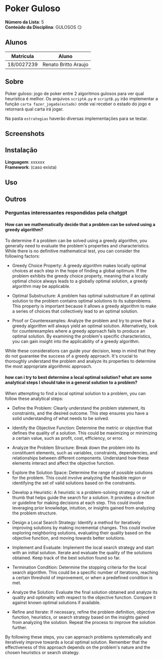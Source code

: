 # Poker Guloso

**Número da Lista**: 5<br>
**Conteúdo da Disciplina**: GULOSOS 😏<br>

## Alunos
| Matrícula  | Aluno                |
| ---------- | -------------------- |
| 18/0027239 | Renato Britto Araujo |

## Sobre 
<!-- Descreva os objetivos do seu projeto e como ele 
funciona.  -->

Poker guloso: jogo de poker entre 2 algoritmos gulosos para ver qual heurística é melhor.
Os arquivos `scriptA.py` e `scriptB.py` irão implementar a função `carta fazer_jogada(estado)` 
onde vai receber o estado do jogo e retornará qual carta irá jogar.

Na pasta `estrategias` haverão diversas implementações para se testar.

<!-- O objetivo é investigar as condições que tornam ou não um problema em guloso. Vamos comparar diferentes modelos de problemas e analisar onde que uma solução gulosa pode se encaixar ou não, e qual ela é.

Uma ideia lúdica para fazer isso será montar uma simulação de guerra estilo pedra papel e tesoura, onde existe "nosso exército" e o "exército deles". O exército deles usará (atacará usando) "armas" contra nós, e nós precisamos retornar (contratacar) cada ataque inimigo utilizando as "armas" que possuímos. Cada arma destroi um conjunto de outras armas:

| Arma                   | Contrataca                                |
| ---------------------- | ----------------------------------------- |
| Lança míssel terrestre | Tanque, Antiaéreo, Destruidor, Couraçador |
| Lança míssel aéreo     | Helicóptero, Caça                         |
| Soldado                | Soldado, Antiaéreo                        |
| Tanque                 | Soldado, Tanque, Antiaéreo                |
| Antiaéreo              | Caça, Bombardeiro, Helicóptero            |
| Caça                   | Caça, Bombardeiro                         |
| Bombardeiro            | Tanque, Destruidor, Couraçador            |
| Helicóptero            | Soldado, Tanque                           |
| Destruidor             | Submarino                                 |
| Submarino              | Destruidor, Jato                          |
| Couraçador             | Destruidor                                |

Note que o número de grupos e contrataques são arbitrários e podem ser alterados, mas o exemplo acima serve como um modelo finito pro problema a ser resolvido. Será implementado assim.

### Conjecturas sobre o modelo


#### Sobre a condição de derrota (a ser evitada)

A derrota é causada por não contratacar alguma ameaça por um período de tempo T. Por exemplo, se o inimigo usa um jato, mas não é contratacado em T rodadas, isso caracteriza uma derrota. A rodada x pode ser definida temporalmente por Tx.

Uma implicação dessa restrição é que o **custo de não contratacar alguma arma inimiga na jogada Tx é sempre constante** - não importa qual arma ou arma de contrataque envolvida.

Quanto maior o tempo que a derrota pode ser prolongada, melhor. Queremos minimizar o tempo de derrota.

#### Sobre a decisão de qual arma utilizar em dado momento.

Note que, se estamos em um jogo de pedra, papel e tesoura, a escolha de qual ataque utilizar (supondo que você saiba o que seu inimigo jogou) é trivial. Por exemplo, pedra é sempre a jogada ideal se seu inimigo jogou tesoura.

Essa condição permite que, se você estivesse jogando mil jogos de pedra, papel e tesoura simultaneamente e possuisse um número limitado de pedras, papeis ou tesouras a se jogar, para maximizar o número de vitórias é necessário jogar o contrataque dos seus inimigos um por um, sendo o número de derrotas que você terá é exatamente igual a todas as jogadas que você não consegue responder do seu adversário. Ou seja: uma solução gulosa.

Essa condição cria um cenário similar ao **interval partitioning**, porque neste você pode aplicar uma **soluçao gulosa** que evitará de calcular o espaço de possibilidade e sempre retornará o resultado ótimo a partir de uma simples regra de escolha e alocação.

Portanto, para poder implementar uma solução gulosa, precisaremos encontrar uma forma de fazer a decisão ideal de qual arma usar ser sempre a mesma para cada cenário. Outra forma de dizer isso seria: sempre precisa existir uma única escolha correta dentro do cenário. Note como isso de assemelha ao problema do **coin change**, onde a decisão de qual moeda escolher é sempre a maior moeda possível dentro do valor que deve ser pago, dado que cada denominação de moeda maior que outra é sempre >= duas vezes o valor da moeda menor.    

Se cada arma só for contrataque efetivo para uma outra arma, a escolha correta continua sendo difusa. O que vale mais a pena sacrificar no xadrez: um bispo ou 3 peões? Depende, né? Precisamos modelar a solução de forma que ela nunca "depende" de nada exceto o cenário. Ou seja, a decisão ideal é uma função determinística f(x,y,z...).

Tendo isso em mente, vamos fazer algumas definições:

- N: int - número de tipos de armas.
- Vetor X: int[X1,X2,...,XN] - número de armas que possuo de cada tipo.
- Vetor Y: int[Y1,Y2,...YN] - onde Yi representa o número de armas que eu possuo que podem atacar o tipo i de arma.
- Vetor E: int[E1,E2,...,EN] - número de armas de cada tipo que o inimigo usou (contrataques necessários).

Suponha N=4. Se meu inimigo joga ataque 3 e eu posso contratacar com arma 1 ou 2, qual escolha eu faço? Note que isso representa E=[0,0,1,0].

Caso 1:
- X=[2,1,0,0]
- Se arma 1 destroi 3 e 4.
- Se arma 2 destroi 3.
- Y=[0,0,3,2]
- Eu escolho a arma que causaria o maior valor mínimo no vetor Y. Ou seja, se uso 1 e Y vira [0,0,2,1] mas se eu uso 2, o Y vira [0,0,2,2], eu escolho 2, porque causa a menor queda de valores do vetor Y.

Caso 2:
- X=[2,1,0,0]
- Se arma 1 destroi 3 e 4.
- Se arma 2 destroi 3 e 1.
- Y=[1,0,3,2]
- Eu escolho a arma que causaria o maior valor mínimo no vetor Y. Ou seja, se uso 1 e Y vira [1,0,1,0] mas se eu uso 2, o Y vira [0,0,1,1], eu escolho o 2 porque o primeiro elemento do vetor é menor que qualquer elemento do vetor no caso de usar o 1 - a chance de derrota se torna maior por possuir menos contrataques.

Caso 3:
- X=[1,1,0,0]
- Se arma 1 destroi 3 e 4.
- Se arma 2 destroi 3 e 1.
- Y=[1,0,2,1]
- Qualquer escolha que eu faço reduzirá o vetor Y em mesma proporção, portanto qualquer escolha é correta. 

Portanto, a escolha sempre será definida por: o que causa a menor variação do valor mínimo no vetor Y, e no caso de empate, será o que causa a menor variação dentro do vetor Y (que sempre será negativa). Se a resposta não pode ser determinada assim, qualquer escolha é igualmente válida.

Como todas as armas representa uma união distinta do conjunto de armas que são contratacadas e contratacam, isso representa a solução da escolha porque é sempre uma escolha ideal dado o cenário apresentado - ela é gulosa.

#### Sobre tempo e as rodadas

Se modelarmos o jogo de forma que o inimigo realize todos os ataques na rodada 0, a solução acima se aplica sem maiores dificuldades. Esse é a **Versão 1**.

Se modelarmos o jogo de forma que o inimigo possa atacar em uma rodada > 0 e nós podemos contratacar rodadas > 0. A solução acima não serve para fazer decisões.

Perguntas novas:
- Eu posso evitar de jogar numa rodada? Existe algum caso onde essa escolha é ideal?
- Minhas armas são renovadas de alguma forma? Algumas formas como isso poderia acontecer:
  - Recebo uma arma a cada U(i) rodadas
  - Quando uso uma arma, ao final de seu uso que gasta R tempo, ela retorna pra mim ou desaparece?
    - Em ambos os casos anteriores, eu sempre sei em quanto tempo terei armas pra resolver algum ataque caso não tenha nenhuma agora.
    - Sendo assim, é possível calcular um vetor Yi onde i é uma rodada no futuro.
    - Cada elemento no vetor Yi pode ser maior que o mesmo elemento em Yi-1.
    - Seja o vetor bidimensional Yf = [Y0, Y1, Y2,...,YN] (note que Y0 é o vetor Y atual)

X = [1,1,0,0]
D = [[2,3],[3,4]]
U = [3,3,-1,-1]
Yf = [
    [0,1,1,1],
    [0,1,1,1],
    [0,1,1,1],
    [0,2,2,2],
]
mj(X):


    return 

- Meu inimigo renova armas de alguma forma?
  - Se lança i arma a cada P(i) partidas
  

### Proposta de implementação

Em passos:
1. Faz interface para realizar escolhas e criar cenários
2. Desenha interface, incluindo as escolhas de alguma forma
3. Faz sistema de gerar os ataques
  - Implementa múltiplas soluções

| Versão | Descrição                                                                                                                 |
| ------ | ------------------------------------------------------------------------------------------------------------------------- |
| 1      | O inimigo faz todas as jogadas, e nos respondemos todas (dentro da medida do possível)                                    |
| 2      | O mesmo do anterior, mas cada arma tem uma velocidade de derrota (tempo Xi para cada arma em X sem reposta causa derrota) |
| 3      | O inimigo faz jogadas em todo turno, e todo turno nos fazemos a decisão de como tratar as jogadas em aberto               | -->

## Screenshots
<!-- Adicione 3 ou mais screenshots do projeto em funcionamento. -->

## Instalação 
**Linguagem**: xxxxxx<br>
**Framework**: (caso exista)<br>
<!-- Descreva os pré-requisitos para rodar o seu projeto e os comandos necessários. -->

## Uso 
<!-- Explique como usar seu projeto caso haja algum passo a passo após o comando de execução. -->

## Outros 
<!-- Quaisquer outras informações sobre seu projeto podem ser descritas abaixo. -->




### Perguntas interessantes respondidas pela chatgpt

#### How can we mathematically decide that a problem can be solved using a greedy algorithm?

To determine if a problem can be solved using a greedy algorithm, you generally need to evaluate the problem's properties and characteristics. While there is no definitive mathematical test, you can consider the following factors:

- Greedy Choice Property: A greedy algorithm makes locally optimal choices at each step in the hope of finding a global optimum. If the problem exhibits the greedy choice property, meaning that a locally optimal choice always leads to a globally optimal solution, a greedy algorithm may be applicable.

- Optimal Substructure: A problem has optimal substructure if an optimal solution to the problem contains optimal solutions to its subproblems. This property is important because it allows a greedy algorithm to make a series of choices that collectively lead to an optimal solution.

- Proof or Counterexamples: Analyze the problem and try to prove that a greedy algorithm will always yield an optimal solution. Alternatively, look for counterexamples where a greedy approach fails to produce an optimal solution. By examining the problem's specific characteristics, you can gain insight into the applicability of a greedy algorithm.

While these considerations can guide your decision, keep in mind that they do not guarantee the success of a greedy approach. It's crucial to thoroughly understand the problem and analyze its properties to determine the most appropriate algorithmic approach.

#### how can i try to best determine a local optimal solution? what are some analytical steps I should take in a general solution to a problem?

When attempting to find a local optimal solution to a problem, you can follow these analytical steps:

- Define the Problem: Clearly understand the problem statement, its constraints, and the desired outcome. This step ensures you have a solid understanding of what needs to be solved.

- Identify the Objective Function: Determine the metric or objective that defines the quality of a solution. This could be maximizing or minimizing a certain value, such as profit, cost, efficiency, or error.

- Analyze the Problem Structure: Break down the problem into its constituent elements, such as variables, constraints, dependencies, and relationships between different components. Understand how these elements interact and affect the objective function.

- Explore the Solution Space: Determine the range of possible solutions for the problem. This could involve analyzing the feasible region or identifying the set of valid solutions based on the constraints.

- Develop a Heuristic: A heuristic is a problem-solving strategy or rule of thumb that helps guide the search for a solution. It provides a direction or guideline for making decisions at each step. This could involve leveraging prior knowledge, intuition, or insights gained from analyzing the problem structure.

- Design a Local Search Strategy: Identify a method for iteratively improving solutions by making incremental changes. This could involve exploring neighboring solutions, evaluating their quality based on the objective function, and moving towards better solutions.

- Implement and Evaluate: Implement the local search strategy and start with an initial solution. Iterate and evaluate the quality of the solutions obtained. Keep track of the best solution found so far.

- Termination Condition: Determine the stopping criteria for the local search algorithm. This could be a specific number of iterations, reaching a certain threshold of improvement, or when a predefined condition is met.

- Analyze the Solution: Evaluate the final solution obtained and analyze its quality and optimality with respect to the objective function. Compare it against known optimal solutions if available.

- Refine and Iterate: If necessary, refine the problem definition, objective function, heuristics, or search strategy based on the insights gained from analyzing the solution. Repeat the process to improve the solution further.

By following these steps, you can approach problems systematically and iteratively improve towards a local optimal solution. Remember that the effectiveness of this approach depends on the problem's nature and the chosen heuristics or search strategy.